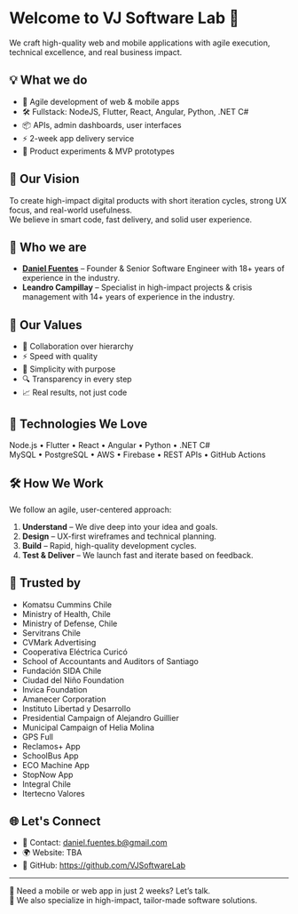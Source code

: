 # Welcome to VJ Software Lab 👋

We craft high-quality web and mobile applications with agile execution, technical excellence, and real business impact.

## 💡 What we do

- 🚀 Agile development of web & mobile apps  
- 🛠️ Fullstack: NodeJS, Flutter, React, Angular, Python, .NET C#  
- 📦 APIs, admin dashboards, user interfaces  
- ⚡ 2-week app delivery service  
- 🧪 Product experiments & MVP prototypes  

## 🎯 Our Vision

To create high-impact digital products with short iteration cycles, strong UX focus, and real-world usefulness.  
We believe in smart code, fast delivery, and solid user experience.

## 👥 Who we are

- **[Daniel Fuentes](https://github.com/fuentesbusco)** – Founder & Senior Software Engineer with 18+ years of experience in the industry.  
- **Leandro Campillay** – Specialist in high-impact projects & crisis management with 14+ years of experience in the industry.

## 🧭 Our Values

- 🤝 Collaboration over hierarchy  
- ⚡ Speed with quality  
- 🧠 Simplicity with purpose  
- 🔍 Transparency in every step  
- 📈 Real results, not just code

## 🧰 Technologies We Love

Node.js • Flutter • React • Angular • Python • .NET C#  
MySQL • PostgreSQL • AWS • Firebase • REST APIs • GitHub Actions

## 🛠️ How We Work

We follow an agile, user-centered approach:

1. **Understand** – We dive deep into your idea and goals.  
2. **Design** – UX-first wireframes and technical planning.  
3. **Build** – Rapid, high-quality development cycles.  
4. **Test & Deliver** – We launch fast and iterate based on feedback.

## 🤝 Trusted by

- Komatsu Cummins Chile  
- Ministry of Health, Chile  
- Ministry of Defense, Chile  
- Servitrans Chile  
- CVMark Advertising  
- Cooperativa Eléctrica Curicó  
- School of Accountants and Auditors of Santiago  
- Fundación SIDA Chile  
- Ciudad del Niño Foundation  
- Invica Foundation  
- Amanecer Corporation  
- Instituto Libertad y Desarrollo  
- Presidential Campaign of Alejandro Guillier  
- Municipal Campaign of Helia Molina  
- GPS Full  
- Reclamos+ App  
- SchoolBus App  
- ECO Machine App  
- StopNow App  
- Integral Chile
- Itertecno Valores

## 🌐 Let's Connect

- 📧 Contact: daniel.fuentes.b@gmail.com  
- 🌍 Website: TBA  
- 🐙 GitHub: https://github.com/VJSoftwareLab

---

💬 Need a mobile or web app in just 2 weeks? Let’s talk.  
🚀 We also specialize in high-impact, tailor-made software solutions.
